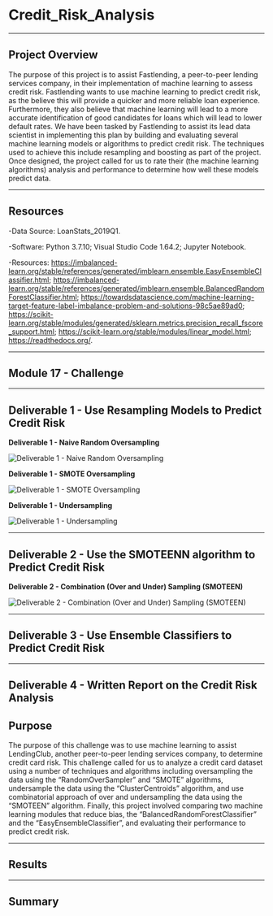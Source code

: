 # Credit_Risk_Analysis

--------------------------------------------------------------------------------------------------------------------------------------------------------------------------------

## **Project Overview**

The purpose of this project is to assist Fastlending, a peer-to-peer lending services company, in their implementation of machine learning to assess credit risk. Fastlending wants to use machine learning to predict credit risk, as the believe this will provide a quicker and more reliable loan experience. Furthermore, they also believe that machine learning will lead to a more accurate identification of good candidates for loans which will lead to lower default rates. We have been tasked by Fastlending to assist its lead data scientist in implementing this plan by building and evaluating several machine learning models or algorithms to predict credit risk. The techniques used to achieve this include resampling and boosting as part of the project. Once designed, the project called for us to rate their (the machine learning algorithms) analysis and performance to determine how well these models predict data.  

---------------------------------------------------------------------------------------------------------------------------------------------------------------------------------

## **Resources**

-Data Source: LoanStats_2019Q1.

-Software: Python 3.7.10; Visual Studio Code 1.64.2; Jupyter Notebook.

-Resources: https://imbalanced-learn.org/stable/references/generated/imblearn.ensemble.EasyEnsembleClassifier.html; https://imbalanced-learn.org/stable/references/generated/imblearn.ensemble.BalancedRandomForestClassifier.html; https://towardsdatascience.com/machine-learning-target-feature-label-imbalance-problem-and-solutions-98c5ae89ad0; https://scikit-learn.org/stable/modules/generated/sklearn.metrics.precision_recall_fscore_support.html; https://scikit-learn.org/stable/modules/linear_model.html; https://readthedocs.org/.

---------------------------------------------------------------------------------------------------------------------------------------------------------------------------------

## **Module 17 - Challenge** 

---------------------------------------------------------------------------------------------------------------------------------------------------------------------------------

## **Deliverable 1 - Use Resampling Models to Predict Credit Risk**  

**Deliverable 1 - Naive Random Oversampling**

![Deliverable 1 - Naive Random Oversampling](https://user-images.githubusercontent.com/92111396/155240559-e3e3292e-3a47-4ee2-aa74-b7f27616c360.png)


**Deliverable 1 - SMOTE Oversampling**

![Deliverable 1 - SMOTE Oversampling](https://user-images.githubusercontent.com/92111396/155240575-27f80bf4-6f4e-4f0f-b593-f4624f649388.png)


**Deliverable 1 - Undersampling**

![Deliverable 1 - Undersampling](https://user-images.githubusercontent.com/92111396/155240586-441cd8ea-cbef-4faf-b573-57f2931e46f2.png)


---------------------------------------------------------------------------------------------------------------------------------------------------------------------------------

## **Deliverable 2 - Use the SMOTEENN algorithm to Predict Credit Risk**

**Deliverable 2 - Combination (Over and Under) Sampling (SMOTEEN)**

![Deliverable 2 - Combination (Over and Under) Sampling (SMOTEEN)](https://user-images.githubusercontent.com/92111396/155240517-350050c0-a6e8-47ca-a2b0-1c5d13c8cbb8.png)


---------------------------------------------------------------------------------------------------------------------------------------------------------------------------------

## **Deliverable 3 - Use Ensemble Classifiers to Predict Credit Risk**



---------------------------------------------------------------------------------------------------------------------------------------------------------------------------------

## **Deliverable 4 - Written Report on the Credit Risk Analysis**

## **Purpose**

The purpose of this challenge was to use machine learning to assist LendingClub, another peer-to-peer lending services company, to determine credit card risk. This challenge called for us to analyze a credit card dataset using a number of techniques and algorithms including oversampling the data using the “RandomOverSampler” and “SMOTE” algorithms, undersample the data using the “ClusterCentroids” algorithm, and use combinatorial approach of over and undersampling the data using the “SMOTEEN” algorithm. Finally, this project involved comparing two machine learning modules that reduce bias, the “BalancedRandomForestClassifier” and the “EasyEnsembleClassifier”, and evaluating their performance to predict credit risk.

---------------------------------------------------------------------------------------------------------------------------------------------------------------------------------

## **Results**






---------------------------------------------------------------------------------------------------------------------------------------------------------------------------------

## **Summary**


